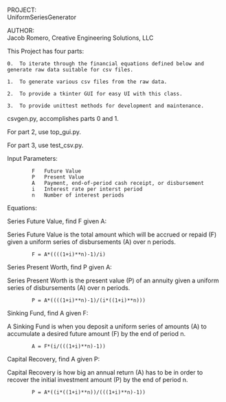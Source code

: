  PROJECT:	
 UniformSeriesGenerator
 
 AUTHOR:	
 Jacob Romero, 
 Creative Engineering Solutions, LLC
  
 This Project has four parts:

 	0.	To iterate through the financial equations defined below and generate raw data suitable for csv files.

 	1.	To generate various csv files from the raw data.

 	2.	To provide a tkinter GUI for easy UI with this class.

 	3.	To provide unittest methods for development and maintenance.

 csvgen.py, accomplishes parts 0 and 1.
 
 For part 2, use top_gui.py.
 
 For part 3, use test_csv.py.

 Input Parameters:

 			F	Future Value
			P	Present Value
			A	Payment, end-of-period cash receipt, or disbursement
 			i	Interest rate per interst period
 			n	Number of interest periods

 Equations:

 Series Future Value, find F given A:
 
 Series Future Value is the total amount which will be accrued or repaid (F)
 given a uniform series of disbursements (A) over n periods.
			
			F = A*((((1+i)**n)-1)/i)

 Series Present Worth, find P given A:
 
 Series Present Worth is the present value (P) of an annuity given
 a uniform series of disbursements (A) over n periods.	
			
			P = A*((((1+i)**n)-1)/(i*((1+i)**n)))

 Sinking Fund, find A given F:
 
 A Sinking Fund is when you deposit a uniform series of amounts (A) 
 to accumulate a desired future amount (F) by the end of period n.		
			
			A = F*(i/(((1+i)**n)-1))

 Capital Recovery, find A given P:
 
 Capital Recovery is how big an annual return (A) has to be in order to
 recover the initial investment amount (P) by the end of period n.		
			
			P = A*((i*((1+i)**n))/(((1+i)**n)-1))
